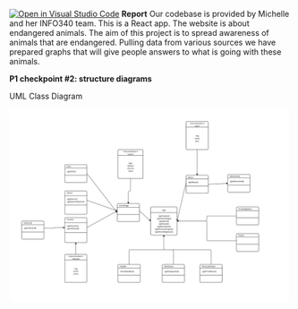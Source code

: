 [![Open in Visual Studio Code](https://classroom.github.com/assets/open-in-vscode-718a45dd9cf7e7f842a935f5ebbe5719a5e09af4491e668f4dbf3b35d5cca122.svg)](https://classroom.github.com/online_ide?assignment_repo_id=10783008&assignment_repo_type=AssignmentRepo)
**Report**
Our codebase is provided by Michelle and her INFO340 team. This is a React app. The website is about endangered animals. The aim of this project is to spread awareness of animals that are endangered. Pulling data from various sources we have prepared graphs that will give people answers to what is going with these animals.

**P1 checkpoint #2: structure diagrams**

UML Class Diagram

<img
  src="images/UML-Class-Diagram.jpg"
  alt="Alt text"
  title="UML Class Diagram"
  style="display: inline-block; margin: 0 auto; max-width: 500px">
